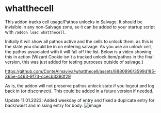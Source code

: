 # whatthecell

This addon tracks cell usage/Pathos unlocks in Salvage. It should be invisible in any non-Salvage zone, so it can be added to your startup script with `/addon load whatthecell`.

Initially it will show all pathos active and the cells to unlock them, as this is the state you should be in on entering salvage. As you use an unlock cell, the pathos associated with it will fall off the list. Below is a video showing this in action (Wizard Cookie isn't a tracked unlock item/pathos in the final version, this was just added for testing purposes outside of salvage.)

https://github.com/ConteAlmaviva/whatthecell/assets/8880996/3599d185-365e-4463-9f73-ccecb3390f29

As is, the addon will not preserve pathos unlock state if you logout and log back in (or disconnect). This could be added in a future version if needed.

Update 11.01.2023: Added weekday of entry and fixed a duplicate entry for back/waist and missing entry for body.
![image](https://github.com/ConteAlmaviva/whatthecell/assets/8880996/2a830e9e-3824-4a87-bf53-3088b98e9359)

